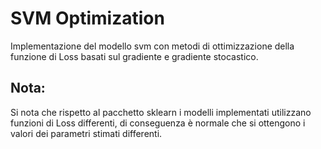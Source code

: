 # SVM Optimization

Implementazione del modello svm con metodi di ottimizzazione della funzione di Loss basati sul gradiente e gradiente stocastico.

## Nota:
Si nota che rispetto al pacchetto sklearn i modelli implementati utilizzano funzioni di Loss differenti, di conseguenza è normale che
si ottengono i valori dei parametri stimati differenti.
